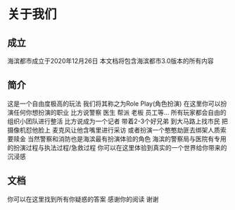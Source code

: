 # 关于我们

## 成立

海滨都市成立于2020年12月26日 本文档将包含海滨都市3.0版本的所有内容



## 简介

这是一个自由度极高的玩法 我们将其称之为Role Play(角色扮演) 在这里你可以扮演任何你想扮演的职业 比方说警察 医生 帮派 老板 员工等... 所有玩家都会自由的组织小团队进行整活 比方说成为一个记者 带着2-3个好兄弟 到大马路上找市民 把摄像机怼他脸上 麦克风让他含嘴里进行采访 或者扮演一个憨憨劫匪去绑架人质索要赎金 当然警察和消防也是海滨最有扮演体验的角色 海滨的警察局与医院有专用的扮演过程与执法过程/急救过程 你可以在这里体验到真实的一个世界给你带来的沉浸感



## 文档

你可以在这里找到所有你疑惑的答案 感谢你的阅读 谢谢
